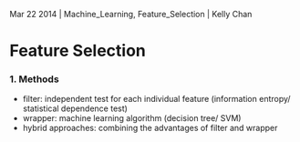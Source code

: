 Mar 22 2014 | Machine_Learning, Feature_Selection | Kelly Chan
# Feature Selection

### 1. Methods

- filter: independent test for each individual feature (information entropy/ statistical dependence test)
- wrapper: machine learning algorithm (decision tree/ SVM)
- hybrid approaches: combining the advantages of filter and wrapper

